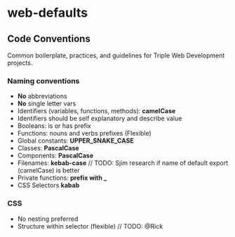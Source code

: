 # web-defaults

## Code Conventions

Common boilerplate, practices, and guidelines for Triple Web Development projects.

### Naming conventions

- **No** abbreviations
- **No** single letter vars
- Identifiers (variables, functions, methods): **camelCase**
- Identifiers should be self explanatory and describe value
- Booleans: is or has prefix
- Functions: nouns and verbs prefixes (Flexible)
- Global constants: **UPPER_SNAKE_CASE**
- Classes: **PascalCase**
- Components: **PascalCase**
- Filenames: **kebab-case** // TODO: Sjim research if name of default export (camelCase) is better
- Private functions: **prefix with \_**
- CSS Selectors **kabab**

### CSS

- No nesting preferred
- Structure within selector (flexible) // TODO: @Rick
